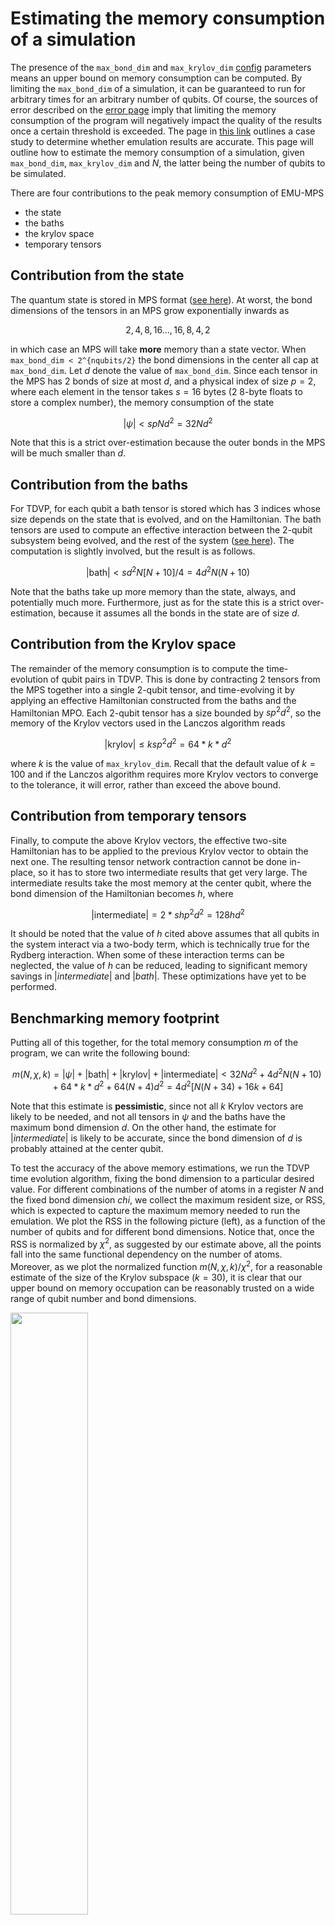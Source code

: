 # Estimating the memory consumption of a simulation

The presence of the `max_bond_dim` and `max_krylov_dim` [config](config.md) parameters means an upper bound on memory consumption can be computed. By limiting the `max_bond_dim` of a simulation, it can be guaranteed to run for arbitrary times for an arbitrary number of qubits. Of course, the sources of error described on the [error page](errors.md) imply that limiting the memory consumption of the program will negatively impact the quality of the results once a certain threshold is exceeded. The page in [this link](convergence.md) outlines a case study to determine whether emulation results are accurate. This page will outline how to estimate the memory consumption of a simulation, given `max_bond_dim`, `max_krylov_dim` and $N$, the latter being the number of qubits to be simulated.

There are four contributions to the peak memory consumption of EMU-MPS

- the state
- the baths
- the krylov space
- temporary tensors


## Contribution from the state

The quantum state is stored in MPS format ([see here](mps/index.md)). At worst, the bond dimensions of the tensors in an MPS grow exponentially inwards as

$$
2,4,8,16...,16,8,4,2
$$

in which case an MPS will take __more__ memory than a state vector. When `max_bond_dim < 2^{nqubits/2}` the bond dimensions in the center all cap at `max_bond_dim`. Let $d$ denote the value of `max_bond_dim`. Since each tensor in the MPS has 2 bonds of size at most $d$, and a physical index of size $p=2$, where each element in the tensor takes $s=16$ bytes (2 8-byte floats to store a complex number), the memory consumption of the state

$$
|\psi| < spNd^2 = 32Nd^2
$$

Note that this is a strict over-estimation because the outer bonds in the MPS will be much smaller than $d$.

## Contribution from the baths

For TDVP, for each qubit a bath tensor is stored which has 3 indices whose size depends on the state that is evolved, and on the Hamiltonian. The bath tensors are used to compute an effective interaction between the 2-qubit subsystem being evolved, and the rest of the system ([see here](tdvp.md)). The computation is slightly involved, but the result is as follows.

$$
|\mathrm{bath}| < sd^2N[N+10]/4 = 4d^2N(N+10)
$$

Note that the baths take up more memory than the state, always, and potentially much more. Furthermore, just as for the state this is a strict over-estimation, because it assumes all the bonds in the state are of size $d$.

## Contribution from the Krylov space

The remainder of the memory consumption is to compute the time-evolution of qubit pairs in TDVP. This is done by contracting 2 tensors from the MPS together into a single 2-qubit tensor, and time-evolving it by applying an effective Hamiltonian constructed from the baths and the Hamiltonian MPO. Each 2-qubit tensor has a size bounded by $sp^2d^2$, so the memory of the Krylov vectors used in the Lanczos algorithm reads

$$
|\mathrm{krylov}| \leq ksp^2d^2 = 64*k*d^2
$$

where $k$ is the value of `max_krylov_dim`. Recall that the default value of $k=100$ and if the Lanczos algorithm requires more Krylov vectors to converge to the tolerance, it will error, rather than exceed the above bound.

## Contribution from temporary tensors

Finally, to compute the above Krylov vectors, the effective two-site Hamiltonian has to be applied to the previous Krylov vector to obtain the next one. The resulting tensor network contraction cannot be done in-place, so it has to store two intermediate results that get very large. The intermediate results take the most memory at the center qubit, where the bond dimension of the Hamiltonian becomes $h$, where

$$
|\mathrm{intermediate}| = 2*shp^2d^2 = 128hd^2
$$

It should be noted that the value of $h$ cited above assumes that all qubits in the system interact via a two-body term, which is technically true for the Rydberg interaction. When some of these interaction terms can be neglected, the value of $h$ can be reduced, leading to significant memory savings in $|intermediate|$ and $|bath|$. These optimizations have yet to be performed.

## Benchmarking memory footprint

Putting all of this together, for the total memory consumption $m$ of the program, we can write the following bound:

$$
 m(N,\chi,k) = |\psi| + |\mathrm{bath}| + |\mathrm{krylov}| + |\mathrm{intermediate}| < 32Nd^2 + 4d^2N(N+10) + 64*k*d^2 + 64(N+4)d^2 = 4d^2[N(N+34) + 16k + 64]
$$

Note that this estimate is **pessimistic**, since not all $k$ Krylov vectors are likely to be needed, and not all tensors in $\psi$ and the baths have the maximum bond dimension $d$. On the other hand, the estimate for $|intermediate|$ is likely to be accurate, since the bond dimension of $d$ is probably attained at the center qubit.

To test the accuracy of the above memory estimations, we run the TDVP time evolution algorithm, fixing the bond dimension to a particular desired value.
For different combinations of the number of atoms in a register $N$ and the fixed bond dimension $chi$, we collect the maximum resident size, or RSS, which is expected to capture the maximum memory needed to run the emulation. We plot the RSS in the following picture (left), as a function of the number of qubits and for different bond dimensions. Notice that, once the RSS is normalized by $\chi^2$, as suggested by our estimate above, all the points fall into the same functional dependency on the number of atoms. Moreover, as we plot the normalized function $m(N,\chi,k)/\chi^2$, for a reasonable estimate of the size of the Krylov subspace ($k=30$), it is clear that our upper bound on memory occupation can be reasonably trusted on a wide range of qubit number and bond dimensions.

<img src="../benchmarks/benchmark_plots/RSS_vs_N.png"  width="49.7%">
<img src="../benchmarks/benchmark_plots/emumps_maxRSS_map.png"  width="49.7%">

Finally, having established an estimate for the memory consumption, it makes sense to explore what are the available regimes of qubits/bond dimension can be reached for a given hardware capability.
Since all heavy simulations will be run on an NVIDIA A100 (on Pasqal's DGX cluster), we have 40 GB of available memory.
Therefore, above, we show (right image) the contour lines of the RSS estimate $m(N,\chi,k=30) < 40$ GB for particular useful values of the total memory, allowing to quickly estimate the memory footprint of an _EMU-MPS_ emulation.

## An example

For example, the results from the [case study](convergence.md) were obtained using $N=49$ and $d=1600$ on 2 GPUs. Taking the above formula, and halving the contributions from $\psi$ and $|\mathrm{bath}|$ since they are split evenly on the GPUs, we reproduce the memory consumption of the program for $k=13$. Notice that the actual number of Krylov vectors required to reach convergence is likely closer to around $30$, but here we underestimate it, since the contributions of $\psi$ and $|\mathrm{bath}|$ are over-estimated.


# Estimating the runtime of a simulation

Similarly to the previous section, here, we briefly estimate the complexity of the two-site TDVP algorithm we use to time evolve the state in a single pulse sequence step.
As before, the two relevant computational steps are
- Computing the baths
- Applying the effective Hamiltonian
In both cases, it will boil down to an exercise in complexity estimation of tensor network contractions. For simplicity, we will restrict to the worst case scenario in which the bond dimension $\chi$ always take the maximum allowed value.
Importantly, another significant contribution to the runtime can come from computing complex observables like two-point correlation functions, which here is not included.

## Contribution from the baths

Roughly, bath computation involves the represented tensor network contraction:

<img src="../benchmarks/figures/tdvp_complexity_bath.png" class="center" width="49.7%">

Each of these tensor multiplication takes respectively $O(ph\chi^3)$, $O(p^2h^2\chi^2)$, and $O(ph\chi^3)$. In an all-to-all Rydberg interaction, we already argued that the bond dimension of the Hamiltonian MPO should scale as the number of atoms. Moreover, the left and right baths need to be computed roughly N times, thus the overall expected complexity is $O(N^2\chi^3) + O(N^3\chi^2)$.

## Contribution from the effective Hamiltonian

Applying the effective two-body Hamiltonian is slightly a more involved tensor network contraction:

<img src="../benchmarks/figures/tdvp_complexity_apply_eff_ham.png" class="center" width="49.7%">

In steps, it is composed by applying:
- the left bath: $O(p^2h\chi^3)$
- a two-body term coming form the MPO Hamiltonian: $O(p^4h^2\chi^2)$
- the right bath: $O(p^2h\chi^3)$

As before, for an all-to-all Rydberg interaction we expect $h\sim N$. Moreover, the effective Hamiltonian application needs to be done $k$ times, to build the appropriate Krylov subspace, and for every pair.
Finally, to complete the time evolution and bring back the tensors of the state into an MPS form, a final singular value decomposition is required.
For every pair, this requires $O(N\chi^3)$ to be done.
Overall, the expected complexity is thus $O(kN^2\chi^3) + O(kN^3\chi^2) + O(N\chi^3)$.

## Benchmarking runtime
From the previous complexity estimations, we thus expect the complexity of the two-sites TDVP algorithm to have two main contributions

$$\Delta t_{\text{TDVP}}(N,\chi,k)\sim \alpha N^2\chi^3 + \beta N^3\chi^2$$

To check such estimation, as before, we run TDVP multiple times, measuring the average runtime to perform a step.
Below, we show the obtained results for different number of atoms in a register $N$ at fixed bond dimension $chi$ (left), and at different fixed $N$ but increasing the bond dimension (left). On top of these data points, we also plot the resulting fit of the complexity estimation, with good agreement.

<img src="../benchmarks/benchmark_plots/runtime_vs_N.png"  width="49.7%">
<img src="../benchmarks/benchmark_plots/runtime_vs_bond_dim.png"  width="49.7%">

To wrap up, and to provide an useful tool for runtime estimation for _EMU-MPS_, the time to perform a **single**  time step in a sequence can be conveniently visualized (below) for both $N$ and $chi$ on contour lines.

<img src="../benchmarks/benchmark_plots/emumps_runtime_map.png"  width="49.7%">

Superimposing the 40 GB hardware constrain derived in the previous section, it is easy to see that in worst-case scenario, a TDVP step will take roughly 250 seconds to be computed.
